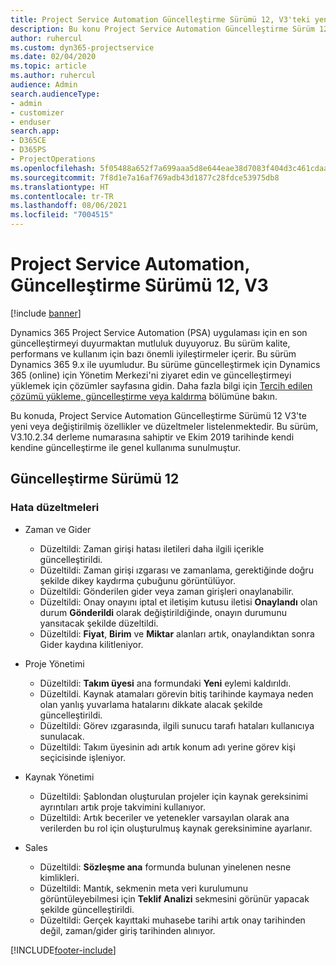 ```yaml
---
title: Project Service Automation Güncelleştirme Sürümü 12, V3'teki yenilikler veya değişiklikler
description: Bu konu Project Service Automation Güncelleştirme Sürüm 12, V3'teki yenilikler hakkında bilgi sağlar.
author: ruhercul
ms.custom: dyn365-projectservice
ms.date: 02/04/2020
ms.topic: article
ms.author: ruhercul
audience: Admin
search.audienceType:
- admin
- customizer
- enduser
search.app:
- D365CE
- D365PS
- ProjectOperations
ms.openlocfilehash: 5f05488a652f7a699aaa5d8e644eae38d7083f404d3c461cdaabd1915b1a710a
ms.sourcegitcommit: 7f8d1e7a16af769adb43d1877c28fdce53975db8
ms.translationtype: HT
ms.contentlocale: tr-TR
ms.lasthandoff: 08/06/2021
ms.locfileid: "7004515"
---
```

# <a name="project-service-automation-update-release-12-v3"></a>Project Service Automation, Güncelleştirme Sürümü 12, V3

[!include [banner](../includes/psa-now-project-operations.md)]

Dynamics 365 Project Service Automation (PSA) uygulaması için en son güncelleştirmeyi duyurmaktan mutluluk duyuyoruz. Bu sürüm kalite, performans ve kullanım için bazı önemli iyileştirmeler içerir. Bu sürüm Dynamics 365 9.x ile uyumludur. Bu sürüme güncelleştirmek için Dynamics 365 (online) için Yönetim Merkezi'ni ziyaret edin ve güncelleştirmeyi yüklemek için çözümler sayfasına gidin. Daha fazla bilgi için [Tercih edilen çözümü yükleme, güncelleştirme veya kaldırma](/power-platform/admin/install-remove-preferred-solution) bölümüne bakın.

Bu konuda, Project Service Automation Güncelleştirme Sürümü 12 V3'te yeni veya değiştirilmiş özellikler ve düzeltmeler listelenmektedir. Bu sürüm, V3.10.2.34 derleme numarasına sahiptir ve Ekim 2019 tarihinde kendi kendine güncelleştirme ile genel kullanıma sunulmuştur.

## <a name="update-release-12"></a>Güncelleştirme Sürümü 12

### <a name="bug-fixes"></a>Hata düzeltmeleri

- Zaman ve Gider

    - Düzeltildi: Zaman girişi hatası iletileri daha ilgili içerikle güncelleştirildi.
    - Düzeltildi: Zaman girişi ızgarası ve zamanlama, gerektiğinde doğru şekilde dikey kaydırma çubuğunu görüntülüyor.
    - Düzeltildi: Gönderilen gider veya zaman girişleri onaylanabilir.
    - Düzeltildi: Onay onayını iptal et iletişim kutusu iletisi **Onaylandı** olan durum **Gönderildi** olarak değiştirildiğinde, onayın durumunu yansıtacak şekilde düzeltildi.
    - Düzeltildi: **Fiyat**, **Birim** ve **Miktar** alanları artık, onaylandıktan sonra Gider kaydına kilitleniyor.

- Proje Yönetimi

    - Düzeltildi: **Takım üyesi** ana formundaki **Yeni** eylemi kaldırıldı.
    - Düzeltildi. Kaynak atamaları görevin bitiş tarihinde kaymaya neden olan yanlış yuvarlama hatalarını dikkate alacak şekilde güncelleştirildi.
    - Düzeltildi: Görev ızgarasında, ilgili sunucu tarafı hataları kullanıcıya sunulacak.
    - Düzeltildi: Takım üyesinin adı artık konum adı yerine görev kişi seçicisinde işleniyor.

- Kaynak Yönetimi

    - Düzeltildi: Şablondan oluşturulan projeler için kaynak gereksinimi ayrıntıları artık proje takvimini kullanıyor.
    - Düzeltildi: Artık beceriler ve yetenekler varsayılan olarak ana verilerden bu rol için oluşturulmuş kaynak gereksinimine ayarlanır.

- Sales

    - Düzeltildi: **Sözleşme ana** formunda bulunan yinelenen nesne kimlikleri.
    - Düzeltildi: Mantık, sekmenin meta veri kurulumunu görüntüleyebilmesi için **Teklif Analizi** sekmesini görünür yapacak şekilde güncelleştirildi.
    - Düzeltildi: Gerçek kayıttaki muhasebe tarihi artık onay tarihinden değil, zaman/gider giriş tarihinden alınıyor.


[!INCLUDE[footer-include](../includes/footer-banner.md)]